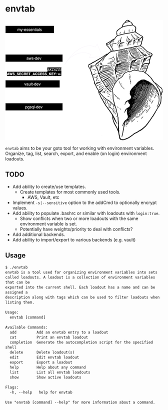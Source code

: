 # envtab

![diagram](diagram.png "Take control of your environment")

`envtab` aims to be your goto tool for working with environment variables. Organize, tag, list, search, export, and enable (on login) environment loadouts.

## TODO

- Add ability to create/use templates.
  - Create templates for most commonly used tools.
    - AWS, Vault, etc
- Implement `-s|--sensitive` option to the addCmd to optionally encrypt values.
- Add ability to populate .bashrc or similar with loadouts with `login:true`.
  - Show conflicts when two or more loadouts with the same environment variable is set.
  - Potentially have weights/priority to deal with conflicts?
- Add additional backends.
- Add ability to import/export to various backends (e.g. vault)

## Usage

```
$ ./envtab
envtab is a tool used for organizing environment variables into sets
called loadouts. A loadout is a collection of environment variables that can be
exported into the current shell. Each loadout has a name and can be assigned a
description along with tags which can be used to filter loadouts when listing them.

Usage:
  envtab [command]

Available Commands:
  add         Add an envtab entry to a loadout
  cat         Print an envtab loadout
  completion  Generate the autocompletion script for the specified shell
  delete      Delete loadout(s)
  edit        Edit envtab loadout
  export      Export a loadout
  help        Help about any command
  list        List all envtab loadouts
  show        Show active loadouts

Flags:
  -h, --help   help for envtab

Use "envtab [command] --help" for more information about a command.
```
